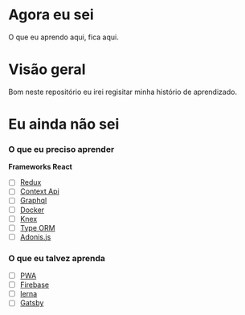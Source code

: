 # Agora eu sei

O que eu aprendo aqui, fica aqui.

# Visão geral

Bom neste repositório eu irei regisitar minha histório de aprendizado.

# Eu ainda não sei

### O que eu preciso aprender

**Frameworks React**

- [ ] [Redux](https://redux.js.org/)
- [ ] [Context Api]()
- [ ] [Graphql](https://graphql.org/)
- [ ] [Docker](https://www.docker.com/)
- [ ] [Knex](http://knexjs.org/)
- [ ] [Type ORM](https://typeorm.io)
- [ ] [Adonis.js](https://adonisjs.com/)

### O que eu talvez aprenda

- [ ] [PWA](https://web.dev/progressive-web-apps/)
- [ ] [Firebase](https://firebase.google.com/)
- [ ] [lerna](https://lerna.js.org/)
- [ ] [Gatsby](https://www.gatsbyjs.com/)

